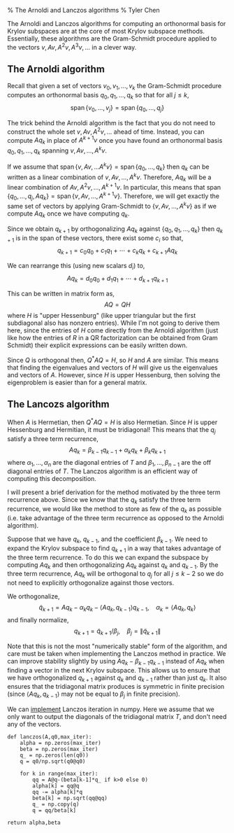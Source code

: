 % The Arnoldi and Lanczos algorithms
% Tyler Chen

The Arnoldi and Lanczos algorithms for computing an orthonormal basis for Krylov subspaces are at the core of most Krylov subspace methods. Essentially, these algorithms are the Gram-Schmidt procedure applied to the vectors $v,Av,A^2v,A^3v,\ldots$ in a clever way.

## The Arnoldi algorithm

Recall that given a set of vectors $v_0,v_1,\ldots, v_k$ the Gram-Schmidt procedure computes an orthonormal basis $q_0,q_1,\ldots,q_k$ so that for all $j\leq k$,
$$
\operatorname{span}\{v_0,\ldots,v_j\} = \operatorname{span}\{q_0,\ldots,q_j\}
$$

The trick behind the Arnoldi algorithm is the fact that you do not need to construct the whole set $v,Av,A^2v,\ldots$ ahead of time. Instead, you can compute $Aq_{k}$ in place of $A^{k+1}v$ once you have found an orthonormal basis $q_0,q_1,\ldots,q_k$ spanning $v,Av,\ldots, A^k v$. 

If we assume that $\operatorname{span}\{v,Av,\ldots A^k v\}= \operatorname{span}\{q_0,\ldots, q_k\}$ then $q_k$ can be written as a linear combination of $v,Av,\ldots, A^k v$. Therefore, $Aq_k$ will be a linear combination of $Av,A^2v,\ldots,A^{k+1}v$. In particular, this means that $\operatorname{span}\{q_0,\ldots,q_j,Aq_k\} = \operatorname{span}\{v,Av,\ldots,A^{k+1}v\}$. Therefore, we will get exactly the same set of vectors by applying Gram-Schmidt to $\{v,Av,\ldots,A^kv\}$ as if we compute $Aq_k$ once we have computing $q_k$.

Since we obtain $q_{k+1}$ by orthogonalizing $Aq_k$ against $\{q_0,q_1,\ldots,q_k\}$ then $q_{k+1}$ is in the span of these vectors, there exist some $c_i$ so that,
$$
q_{k+1} = c_0 q_0 + c_1 q_1 + \cdots + c_k q_k + c_{k+1}Aq_k
$$

We can rearrange this (using new scalars $d_i$) to,
$$
Aq_k = d_0q_0 + d_1q_1 + \cdots + d_{k+1} q_{k+1}
$$

This can be written in matrix form as,
$$
AQ = QH
$$
where $H$ is "upper Hessenburg" (like upper triangular but the first subdiagonal also has nonzero entries). While I'm not going to derive them here, since the entries of $H$ come directly from the Arnoldi algorithm (just like how the entries of $R$ in a QR factorization can be obtained from Gram Schmidt) their explicit expressions can be easily written down.

Since $Q$ is orthogonal then, $Q^*AQ = H$, so $H$ and $A$ are similar. This means that finding the eigenvalues and vectors of $H$ will give us the eigenvalues and vectors of $A$. However, since $H$ is upper Hessenburg, then solving the eigenproblem is easier than for a general matrix.


## The Lancozs algorithm
When $A$ is Hermetian, then $Q^*AQ = H$ is also Hermetian. Since $H$ is upper Hessenburg and Hermitian, it must be tridiagonal! This means that the $q_j$ satisfy a three term recurrence,
$$
Aq_k = \beta_{k-1} q_{k-1} + \alpha_k q_k + \beta_k q_{k+1}
$$
where $\alpha_1,\ldots,\alpha_n$ are the diagonal entries of $T$ and $\beta_1,\ldots,\beta_{n-1}$ are the off diagonal entries of $T$. The Lanczos algorithm is an efficient way of computing this decomposition.

I will present a brief derivation for the method motivated by the three term recurrence above. Since we know that the $q_k$ satisfy the three term recurrence, we would like the method to store as few of the $q_k$ as possible (i.e. take advantage of the three term recurrence as opposed to the Arnoldi algorithm).

Suppose that we have $q_k$, $q_{k-1}$, and the coefficient $\beta_{k-1}$. We need to expand the Krylov subspace to find $q_{k+1}$ in a way that takes advantage of the three term recurrence. To do this we can expand the subspace by computing $Aq_k$ and then orthogonalizing $Aq_k$ against $q_k$ and $q_{k-1}$. By the three term recurrence, $Aq_k$ will be orthogonal to $q_j$ for all $j\leq k-2$ so we do not need to explicitly orthogonalize against those vectors.

We orthogonalize, 
$$
\tilde{q}_{k+1} = Aq_k - \alpha_k q_k - \langle Aq_k, q_{k-1} \rangle q_{k-1}, ~~~~ 
\alpha_{k} = \langle A q_k, q_k \rangle
$$
and finally normalize,
$$
q_{k+1} = \tilde{q}_{k+1} / \beta_j, ~~~~ \beta_j = \|\tilde{q}_{k+1}\|
$$

Note that this is not the most "numerically stable" form of the algorithm, and care must be taken when implementing the Lanczos method in practice. We can improve stability slightly by using $Aq_k - \beta_{k-1} q_{k-1}$ instead of $Aq_k$ when finding a vector in the next Krylov subspace. This allows us to ensure that we have orthogonalized $q_{k+1}$ against $q_k$ and $q_{k-1}$ rather than just $q_k$. It also ensures that the tridiagonal matrix produces is symmetric in finite precision (since $\langle Aq_k,q_{k-1}\rangle$ may not be equal to $\beta_j$ in finite precision).

We can [implement](./lanczos.py) Lanczos iteration in numpy. Here we assume that we only want to output the diagonals of the tridiagonal matrix $T$, and don't need any of the vectors.

    def lanczos(A,q0,max_iter):
        alpha = np.zeros(max_iter)
        beta = np.zeros(max_iter)
        q_ = np.zeros(len(q0))
        q = q0/np.sqrt(q0@q0)

        for k in range(max_iter):
            qq = A@q-(beta[k-1]*q_ if k>0 else 0)
            alpha[k] = qq@q
            qq -= alpha[k]*q
            beta[k] = np.sqrt(qq@qq)
            q_ = np.copy(q)
            q = qq/beta[k]

    return alpha,beta
